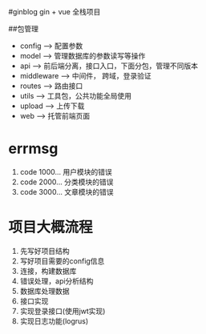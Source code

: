 #ginblog
gin + vue 全栈项目

##包管理
- config --> 配置参数
- model --> 管理数据库的参数读写等操作
- api --> 前后端分离，接口入口，下面分包，管理不同版本
- middleware --> 中间件， 跨域，登录验证
- routes --> 路由接口
- utils --> 工具包，公共功能全局使用
- upload --> 上传下载
- web --> 托管前端页面


# errmsg
1. code 1000... 用户模块的错误
2. code 2000... 分类模块的错误
3. code 3000... 文章模块的错误


# 项目大概流程
1. 先写好项目结构
2. 写好项目需要的config信息
3. 连接，构建数据库
4. 错误处理，api分析结构
5. 数据库处理数据
6. 接口实现
7. 实现登录接口(使用jwt实现)
8. 实现日志功能(logrus)